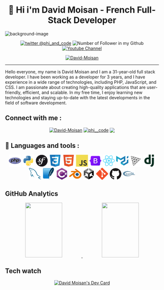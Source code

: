 <h1 align="center">👋 Hi i'm David Moisan - French Full-Stack Developer </h1>     

<img src="https://www.cjoint.com/doc/22_12/LLpputD4k5t_123test.jpg" alt="background-image" />

<p align="center"> <a href="https://twitter.com/phi__code" target="blank"><img src="https://img.shields.io/twitter/follow/phi__code?style=social" alt="twitter @phi_and_code" /></a> <img src="https://img.shields.io/github/followers/David-Moisan?style=social" alt="Number of Follower in my Github"/> <a href="https://www.youtube.com/@phi_and_code2521" target="blank"><img src="https://img.shields.io/youtube/channel/views/UCpcxEt-JoSN0a2ozLLPjNDw?style=social" alt="Youtube Channel"/></a></p> 


<p align="center"> <a href="https://github.com/ryo-ma/github-profile-trophy"><img src="https://github-profile-trophy.vercel.app/?username=David-Moisan&row=2&column=4&theme=dracula" alt="David-Moisan" /></a> </p>
<hr/>

<p>
Hello everyone, my name is David Moisan and I am a 31-year-old full stack developer. I have been working as a developer for 3 years, and I have experience in a wide range of technologies, including PHP, JavaScript, and CSS. I am passionate about creating high-quality applications that are user-friendly, efficient, and scalable. In my free time, I enjoy learning new technologies and staying up-to-date with the latest developments in the field of software development. 
</p>

<h2 align="left">Connect with me :</h2>

<p align="center"><a href="https://www.linkedin.com/in/david-moisan-6251331a5/" target="blank"><img align="center" src="https://img.icons8.com/external-justicon-flat-justicon/64/null/external-linkedin-social-media-justicon-flat-justicon.png" alt="David-Moisan"/></a>
<a href="https://twitter.com/phi__code" target="blank"><img align="center" src="https://img.icons8.com/3d-fluency/94/null/twitter-circled.png" alt="phi__code"/></a>
  <a href="https://www.youtube.com/@phi_and_code2521" target="blank"><img align="center" src="https://img.icons8.com/3d-fluency/94/null/youtube-play.png"/></a>
</p>

<h2 align="left">💬 Languages and tools :</h2> 

<p align="center">
  <img src="https://raw.githubusercontent.com/devicons/devicon/master/icons/php/php-original.svg" alt="php" width="40" height="40"/>
  <img src="https://raw.githubusercontent.com/devicons/devicon/master/icons/python/python-original.svg" alt="python" width="40" height="40"/>
  <img src="https://raw.githubusercontent.com/devicons/devicon/master/icons/symfony/symfony-original.svg" alt="symfony" width="40" height="40"/>
  <img src="https://raw.githubusercontent.com/devicons/devicon/master/icons/css3/css3-original.svg" alt="css" width="40" height="40"/>
  <img src="https://raw.githubusercontent.com/devicons/devicon/master/icons/html5/html5-original.svg" alt="html" width="40" height="40"/>
  <img src="https://raw.githubusercontent.com/devicons/devicon/master/icons/javascript/javascript-original.svg" alt="javascript" width="40" height="40"/>
  <img src="https://raw.githubusercontent.com/devicons/devicon/master/icons/bootstrap/bootstrap-original.svg" alt="bootstrap" width="40" height="40"/>
  <img src="https://raw.githubusercontent.com/devicons/devicon/master/icons/react/react-original.svg" alt="react" width="40" height="40"/>
  <img src="https://raw.githubusercontent.com/devicons/devicon/master/icons/materialui/materialui-original.svg" alt="mui" width="40" height="40"/>
  <img src="https://raw.githubusercontent.com/devicons/devicon/master/icons/threejs/threejs-original.svg" alt="threejs" width="40" height="40"/>
  <img src="https://raw.githubusercontent.com/devicons/devicon/master/icons/django/django-plain.svg" alt="django" width="40" height="40"/>
  <img src="https://raw.githubusercontent.com/devicons/devicon/master/icons/mysql/mysql-original.svg" alt="mysql" width="40" height="40"/>
  <img src="https://raw.githubusercontent.com/devicons/devicon/master/icons/sqlite/sqlite-original.svg" alt="sqlite" width="40" height="40"/>
  <img src="https://raw.githubusercontent.com/devicons/devicon/master/icons/csharp/csharp-original.svg" alt="csharp" width="40" height="40"/>
  <img src="https://raw.githubusercontent.com/devicons/devicon/master/icons/blender/blender-original.svg" alt="blender" width="40" height="40"/>
  <img src="https://raw.githubusercontent.com/devicons/devicon/master/icons/unity/unity-original.svg" alt="unity" width="40" height="40"/>
  <img src="https://raw.githubusercontent.com/devicons/devicon/master/icons/git/git-original.svg" alt="git" width="40" height="40"/>
  <img src="https://raw.githubusercontent.com/devicons/devicon/master/icons/github/github-original.svg" alt="github" width="40" height="40">
  <img src="https://raw.githubusercontent.com/devicons/devicon/master/icons/opengl/opengl-original.svg" alt="opengl" width="40" height="40"/>
</p>
                                                                        

<h2 align="left">GitHub Analytics</h2>

<p align='center'>
  <a href="https://github.com/David-Moisan">
    <img height="180em" width="49%" src="https://github-readme-stats-eight-theta.vercel.app/api?username=David-Moisan&show_icons=true&theme=dracula" />
    <img height="180em" width="49%" src="https://github-readme-stats-eight-theta.vercel.app/api/top-langs/?username=David-Moisan&layout=compact&langs_count=8&theme=dracula"/>
  </a>
</p>

<h2 align="left">Tech watch</h2>  
  
<a href="https://app.daily.dev/DavMoiz">
  <p align="center">
    <img src="https://api.daily.dev/devcards/e523dea3143b4950a20fd83b59d89405.png?r=yw6" width="400" alt="David Moisan's Dev Card"/>
  </p>
</a>
